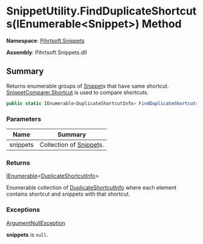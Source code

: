 # SnippetUtility\.FindDuplicateShortcuts\(IEnumerable\<Snippet>\) Method

**Namespace**: [Pihrtsoft.Snippets](../../README.md)

**Assembly**: Pihrtsoft\.Snippets\.dll

## Summary

Returns enumerable groups of [Snippet](../../Snippet/README.md)s that have same shortcut\. [SnippetComparer.Shortcut](../../Comparers/SnippetComparer/Shortcut/README.md) is used to compare shortcuts\.

```csharp
public static IEnumerable<DuplicateShortcutInfo> FindDuplicateShortcuts(IEnumerable<Snippet> snippets)
```

### Parameters

| Name | Summary |
| ---- | ------- |
| snippets | Collection of [Snippet](../../Snippet/README.md)s\. |

### Returns

[IEnumerable](https://docs.microsoft.com/en-us/dotnet/api/system.collections.generic.ienumerable-1)\<[DuplicateShortcutInfo](../../DuplicateShortcutInfo/README.md)>

Enumerable collection of [DuplicateShortcutInfo](../../DuplicateShortcutInfo/README.md) where each element contains shortcut and snippets with that shortcut\.

### Exceptions

[ArgumentNullException](https://docs.microsoft.com/en-us/dotnet/api/system.argumentnullexception)

**snippets** is `null`\.

